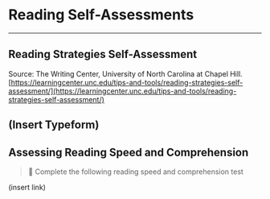 # Reading Self-Assessments

---

## Reading Strategies Self-Assessment

Source: The Writing Center, University of North Carolina at Chapel Hill. [https://learningcenter.unc.edu/tips-and-tools/reading-strategies-self-assessment/](https://learningcenter.unc.edu/tips-and-tools/reading-strategies-self-assessment/)

(Insert Typeform)
---

## Assessing Reading Speed and Comprehension

> 📝 Complete the following reading speed and comprehension test

(insert link)
